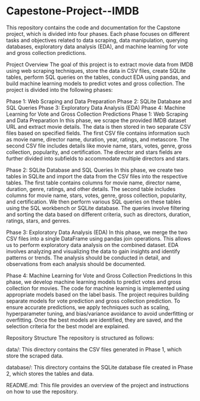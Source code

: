 # Capestone-Project--IMDB
This repository contains the code and documentation for the Capstone project, which is divided into four phases. Each phase focuses on different tasks and objectives related to data scraping, data manipulation, querying databases, exploratory data analysis (EDA), and machine learning for vote and gross collection predictions.

Project Overview The goal of this project is to extract movie data from IMDB using web scraping techniques, store the data in CSV files, create SQLite tables, perform SQL queries on the tables, conduct EDA using pandas, and build machine learning models to predict votes and gross collection. The project is divided into the following phases:

Phase 1: Web Scraping and Data Preparation
Phase 2: SQLite Database and SQL Queries
Phase 3: Exploratory Data Analysis (EDA)
Phase 4: Machine Learning for Vote and Gross Collection Predictions
Phase 1: Web Scraping and Data Preparation
In this phase, we scrape the provided IMDB dataset URL and extract movie details. The data is then stored in two separate CSV files based on specified fields. The first CSV file contains information such as movie name, director name, duration, year, ratings, and metascore. The second CSV file includes details like movie name, stars, votes, genre, gross collection, popularity, and certification. The director and stars fields are further divided into subfields to accommodate multiple directors and stars.

Phase 2: SQLite Database and SQL Queries
In this phase, we create two tables in SQLite and import the data from the CSV files into the respective tables. The first table contains columns for movie name, director name, duration, genre, ratings, and other details. The second table includes columns for movie name, stars, votes, genre, gross collection, popularity, and certification. We then perform various SQL queries on these tables using the SQL workbench or SQLite database. The queries involve filtering and sorting the data based on different criteria, such as directors, duration, ratings, stars, and genres.

Phase 3: Exploratory Data Analysis (EDA)
In this phase, we merge the two CSV files into a single DataFrame using pandas join operations. This allows us to perform exploratory data analysis on the combined dataset. EDA involves analyzing and visualizing the data to gain insights and identify patterns or trends. The analysis should be conducted in detail, and observations from each analysis should be documented.

Phase 4: Machine Learning for Vote and Gross Collection Predictions
In this phase, we develop machine learning models to predict votes and gross collection for movies. The code for machine learning is implemented using appropriate models based on the label basis. The project requires building separate models for vote prediction and gross collection prediction. To ensure accurate predictions, we apply techniques such as scaling, hyperparameter tuning, and bias/variance avoidance to avoid underfitting or overfitting. Once the best models are identified, they are saved, and the selection criteria for the best model are explained.

Repository Structure
The repository is structured as follows:

data/: This directory contains the CSV files generated in Phase 1, which store the scraped data.

database/: This directory contains the SQLite database file created in Phase 2, which stores the tables and data.

README.md: This file provides an overview of the project and instructions on how to use the repository.
